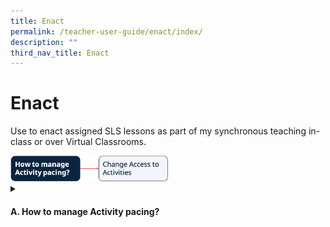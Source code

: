 ```yaml
---
title: Enact
permalink: /teacher-user-guide/enact/index/
description: ""
third_nav_title: Enact
---
```

<h1>Enact</h1>
<p>Use to enact assigned SLS lessons as part of my synchronous teaching in-class or over Virtual Classrooms.</p>
<img style="width: 50%;" src="/images/2Teacher/Flow-Enact.png">

<details>
 <summary><h4>A. How to manage Activity pacing?</h4></summary>
<ul>
<li><a target="_blank" href="/teacher-user-guide/enact/change-access-to-activities/">(A1) Change Access to Activities</a></li>
</ul>
</details>